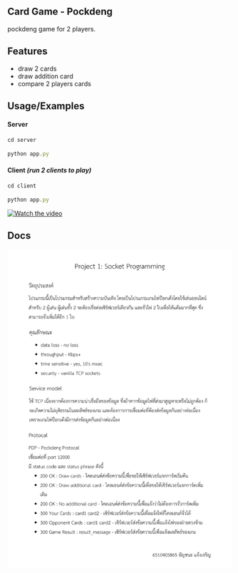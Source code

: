 ## Card Game - Pockdeng
pockdeng game for 2 players.



## Features

- draw 2 cards
- draw addition card
- compare 2 players cards


## Usage/Examples
#### Server

```javascript
cd server
```

```javascript
python app.py
```

#### Client *(run 2 clients to play)*

```javascript
cd client
```

```javascript
python app.py
```

[![Watch the video](https://img.youtube.com/vi/tO2bviOAyBAs/maxresdefault.jpg)](https://youtu.be/tO2bviOAyBA)

## Docs

![doc](https://github.com/Unchana19/network-socket-card-game/blob/master/doc.png?raw=true)

